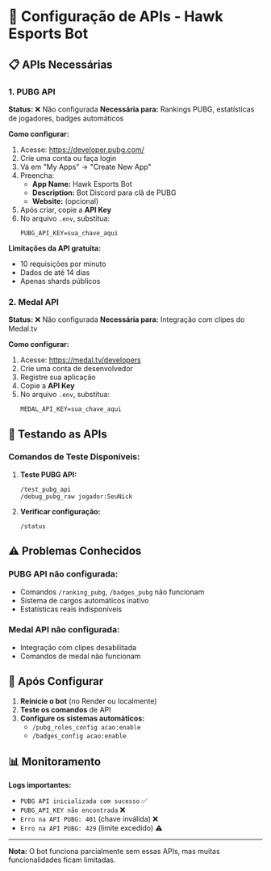 # 🔧 Configuração de APIs - Hawk Esports Bot

## 📋 APIs Necessárias

### 1. PUBG API
**Status:** ❌ Não configurada
**Necessária para:** Rankings PUBG, estatísticas de jogadores, badges automáticos

**Como configurar:**
1. Acesse: https://developer.pubg.com/
2. Crie uma conta ou faça login
3. Vá em "My Apps" → "Create New App"
4. Preencha:
   - **App Name:** Hawk Esports Bot
   - **Description:** Bot Discord para clã de PUBG
   - **Website:** (opcional)
5. Após criar, copie a **API Key**
6. No arquivo `.env`, substitua:
   ```
   PUBG_API_KEY=sua_chave_aqui
   ```

**Limitações da API gratuita:**
- 10 requisições por minuto
- Dados de até 14 dias
- Apenas shards públicos

### 2. Medal API
**Status:** ❌ Não configurada
**Necessária para:** Integração com clipes do Medal.tv

**Como configurar:**
1. Acesse: https://medal.tv/developers
2. Crie uma conta de desenvolvedor
3. Registre sua aplicação
4. Copie a **API Key**
5. No arquivo `.env`, substitua:
   ```
   MEDAL_API_KEY=sua_chave_aqui
   ```

## 🧪 Testando as APIs

### Comandos de Teste Disponíveis:

1. **Teste PUBG API:**
   ```
   /test_pubg_api
   /debug_pubg_raw jogador:SeuNick
   ```

2. **Verificar configuração:**
   ```
   /status
   ```

## ⚠️ Problemas Conhecidos

### PUBG API não configurada:
- Comandos `/ranking_pubg`, `/badges_pubg` não funcionam
- Sistema de cargos automáticos inativo
- Estatísticas reais indisponíveis

### Medal API não configurada:
- Integração com clipes desabilitada
- Comandos de medal não funcionam

## 🔄 Após Configurar

1. **Reinicie o bot** (no Render ou localmente)
2. **Teste os comandos** de API
3. **Configure os sistemas automáticos:**
   - `/pubg_roles_config acao:enable`
   - `/badges_config acao:enable`

## 📊 Monitoramento

**Logs importantes:**
- `PUBG API inicializada com sucesso` ✅
- `PUBG_API_KEY não encontrada` ❌
- `Erro na API PUBG: 401` (chave inválida) ❌
- `Erro na API PUBG: 429` (limite excedido) ⚠️

---

**Nota:** O bot funciona parcialmente sem essas APIs, mas muitas funcionalidades ficam limitadas.